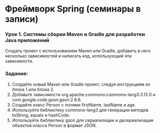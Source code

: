 # Фреймворк Spring (семинары в записи)
### Урок 1. Системы сборки Maven и Gradle для разработки Java приложений
Создать проект с использованием Maven или Gradle, добавить в него несколько зависимостей и написать код, использующий эти зависимости.

### Задание:
1. Создайте новый Maven или Gradle проект, следуя инструкциям из блока 1 или блока 2.
2. Добавьте зависимости org.apache.commons:commons-lang3:3.12.0 и com.google.code.gson:gson:2.8.6.
3. Создайте класс Person с полями firstName, lastName и age.
4. Используйте библиотеку commons-lang3 для генерации методов toString, equals и hashCode.
5. Используйте библиотеку gson для сериализации и десериализации объектов класса Person в формат JSON.